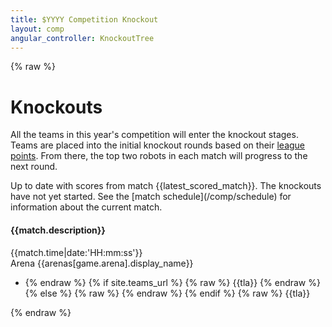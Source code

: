 ```yaml
---
title: $YYYY Competition Knockout
layout: comp
angular_controller: KnockoutTree
---
```

{% raw %}

<style type="text/css">
div.game ul li:nth-child(1) { background-color: {{corners[0].colour|hexLighter:0.2}}; }
div.game ul li:nth-child(2) { background-color: {{corners[1].colour|hexLighter:0.2}}; }
div.game ul li:nth-child(3) { background-color: {{corners[2].colour|hexLighter:0.2}}; }
div.game ul li:nth-child(4) { background-color: {{corners[3].colour|hexLighter:0.2}}; }
</style>

# Knockouts

All the teams in this year's competition will enter the knockout stages.
Teams are placed into the initial knockout rounds based on their [league points](/comp/league).
From there, the top two robots in each match will progress to the next round.

<span data-ng-if="latest_scored_match != null && knockout_started">
Up to date with scores from match {{latest_scored_match}}.
</span>

<span data-ng-if="!knockout_started">
The knockouts have not yet started.
See the [match schedule](/comp/schedule) for information about the current match.
</span>

<div id="knockouts-container">
    <div class="round" data-ng-repeat="round in rounds"
                       data-ng-init="isFinal = $last">
        <div class="match"
             data-ng-repeat="match in round"
             data-ng-class="{current: match.num==current_match}"
             >
            <h4>{{match.description}}</h4>
            <span>{{match.time|date:'HH:mm:ss'}}</span>
            <div class="game" data-ng-repeat="game in match.games">
                <span style="color: {{arenas[game.arena].colour}};">Arena {{arenas[game.arena].display_name}}</span>
                <ul>
                    <li data-ng-repeat="tla in game.teams track by $index">
{% endraw %}
{% if site.teams_url %}
{% raw %}
                        <a data-ng-href="{% emdraw %}{{ site.teams_url }}/{% raw %}{{tla}}"
                           data-ng-class="{promote: !isFinal && (game.ranking[tla] == 1 || game.ranking[tla] == 2)}"
                           data-ng-show="{{tla != unknowable && tla != '-'}}"
                           title="Find out more about team {{tla|teamInfo:teams|teamName}}">
                           {{tla}}
                       </a>
                        <span data-ng-show="{{tla == unknowable || tla == '-'}}">
{% endraw %}
{% else %}
{% raw %}
                        <span title="{{tla|teamInfo:teams|teamName}}"
                              data-ng-class="{promote: !isFinal && (game.ranking[tla] == 1 || game.ranking[tla] == 2)}">
{% endraw %}
{% endif %}
{% raw %}
                           {{tla}}
                       </span>
                    </li>
                </ul>
            </div>
        </div>
    </div>
</div>
{% endraw %}
